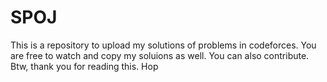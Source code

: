 # SPOJ
This is a repository to upload my solutions of problems in codeforces.
You are free to watch and copy my soluions as well.
You can also contribute.
Btw, thank you for reading this.
Hop